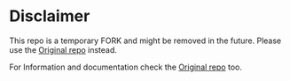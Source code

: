 # Disclaimer
This repo is a temporary FORK and might be removed in the future. 
Please use the [Original repo](https://github.com/projectstorm/react-diagrams) instead.


For Information and documentation check the [Original repo](https://github.com/projectstorm/react-diagrams) too.
